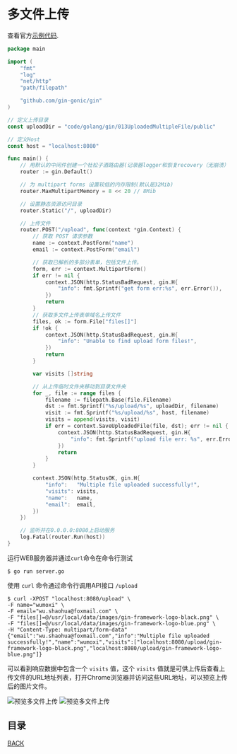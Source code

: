 # 多文件上传

查看官方[示例代码](https://github.com/gin-gonic/examples/tree/master/upload-file/multiple).

```go
package main

import (
	"fmt"
	"log"
	"net/http"
	"path/filepath"

	"github.com/gin-gonic/gin"
)

// 定义上传目录
const uploadDir = "code/golang/gin/013UploadedMultipleFile/public"

// 定义Host
const host = "localhost:8080"

func main() {
	// 用默认的中间件创建一个杜松子酒路由器(记录器logger和恢复recovery（无崩溃）中间件)
	router := gin.Default()

	// 为 multipart forms 设置较低的内存限制(默认是32Mib)
	router.MaxMultipartMemory = 8 << 20 // 8Mib

	// 设置静态资源访问目录
	router.Static("/", uploadDir)

	// 上传文件
	router.POST("/upload", func(context *gin.Context) {
		// 获取 POST 请求参数
		name := context.PostForm("name")
		email := context.PostForm("email")

		// 获取已解析的多部分表单，包括文件上传。
		form, err := context.MultipartForm()
		if err != nil {
			context.JSON(http.StatusBadRequest, gin.H{
				"info": fmt.Sprintf("get form err:%s", err.Error()),
			})
			return
		}
		// 获取多文件上传表单域名上传文件
		files, ok := form.File["files[]"]
		if !ok {
			context.JSON(http.StatusBadRequest, gin.H{
				"info": "Unable to find upload form files!",
			})
			return
		}

		var visits []string

		// 从上传临时文件夹移动到目录文件夹
		for _, file := range files {
			filename := filepath.Base(file.Filename)
			dst := fmt.Sprintf("%s/upload/%s", uploadDir, filename)
			visit := fmt.Sprintf("%s/upload/%s", host, filename)
			visits = append(visits, visit)
			if err = context.SaveUploadedFile(file, dst); err != nil {
				context.JSON(http.StatusBadRequest, gin.H{
					"info": fmt.Sprintf("upload file err: %s", err.Error()),
				})
				return
			}
		}

		context.JSON(http.StatusOK, gin.H{
			"info":   "Multiple file uploaded successfully!",
			"visits": visits,
			"name":   name,
			"email":  email,
		})
	})

	// 监听并在0.0.0.0:8080上启动服务
	log.Fatal(router.Run(host))
}
```

运行WEB服务器并通过`curl`命令在命令行测试

```shell
$ go run server.go
```

使用 `curl` 命令通过命令行调用API接口 `/upload`

```shell
$ curl -XPOST "localhost:8080/upload" \
-F name="wumoxi" \
-F email="wu.shaohua@foxmail.com" \
-F "files[]=@/usr/local/data/images/gin-framework-logo-black.png" \
-F "files[]=@/usr/local/data/images/gin-framework-logo-blue.png" \
-H "Content-Type: multipart/form-data"
{"email":"wu.shaohua@foxmail.com","info":"Multiple file uploaded successfully!","name":"wumoxi","visits":["localhost:8080/upload/gin-framework-logo-black.png","localhost:8080/upload/gin-framework-logo-blue.png"]}
```

可以看到响应数据中包含一个 `visits` 值，这个 `visits` 值就是可供上传后查看上传文件的URL地址列表，打开Chrome浏览器并访问这些URL地址，可以预览上传后的图片文件。

![预览多文件上传](https://lucklit.oss-cn-beijing.aliyuncs.com/written/Snip20191218_66.png)
![预览多文件上传](https://lucklit.oss-cn-beijing.aliyuncs.com/written/Snip20191218_67.png)

## 目录

[BACK](../gin-use.md)